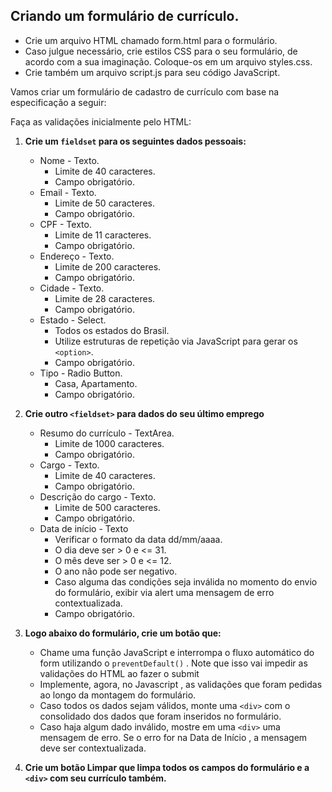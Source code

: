 ## Criando um formulário de currículo.
- Crie um arquivo HTML chamado form.html para o formulário.
- Caso julgue necessário, crie estilos CSS para o seu formulário, de acordo com a sua imaginação. Coloque-os em um arquivo styles.css.
- Crie também um arquivo script.js para seu código JavaScript.

Vamos criar um formulário de cadastro de currículo com base na especificação a seguir:

Faça as validações inicialmente pelo HTML:

1. **Crie um `fieldset` para os seguintes dados pessoais:**
    - Nome - Texto.
      - Limite de 40 caracteres.
      - Campo obrigatório.
    - Email - Texto.
      - Limite de 50 caracteres.
      - Campo obrigatório.
    - CPF - Texto.
      - Limite de 11 caracteres.
      - Campo obrigatório.
    - Endereço - Texto.
      - Limite de 200 caracteres.
      - Campo obrigatório.
    - Cidade - Texto.
      - Limite de 28 caracteres.
      - Campo obrigatório.
    - Estado - Select.
      - Todos os estados do Brasil.
      - Utilize estruturas de repetição via JavaScript para gerar os `<option>`.
      - Campo obrigatório.
    - Tipo - Radio Button.
      - Casa, Apartamento.
      - Campo obrigatório.

2. **Crie outro `<fieldset>` para dados do seu último emprego**
    - Resumo do currículo - TextArea.
      - Limite de 1000 caracteres.
      - Campo obrigatório.
    - Cargo - Texto.
      - Limite de 40 caracteres.
      - Campo obrigatório.
    - Descrição do cargo - Texto.
      - Limite de 500 caracteres.
      - Campo obrigatório.
    - Data de início - Texto
      - Verificar o formato da data dd/mm/aaaa.
      - O dia deve ser > 0 e <= 31.
      - O mês deve ser > 0 e <= 12.
      - O ano não pode ser negativo.
      - Caso alguma das condições seja inválida no momento do envio do formulário, exibir via alert uma mensagem de erro contextualizada.
      - Campo obrigatório.

3. **Logo abaixo do formulário, crie um botão que:**
    - Chame uma função JavaScript e interrompa o fluxo automático do form utilizando o `preventDefault()` . Note que isso vai impedir as validações do HTML ao fazer o submit
    - Implemente, agora, no Javascript , as validações que foram pedidas ao longo da montagem do formulário.
    - Caso todos os dados sejam válidos, monte uma `<div>` com o consolidado dos dados que foram inseridos no formulário.
    - Caso haja algum dado inválido, mostre em uma `<div>` uma mensagem de erro. Se o erro for na Data de Início , a mensagem deve ser contextualizada.

4. **Crie um botão Limpar que limpa todos os campos do formulário e a `<div>` com seu currículo também.**